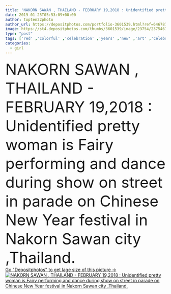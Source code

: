 ```yaml
---
title: 'NAKORN SAWAN , THAILAND - FEBRUARY 19,2018 : Unidentified pretty woman is Fairy performing and dance during show on street in parade on Chinese New Year festival in Nakorn Sawan city ,Thailand.'
date: 2019-01-25T05:53:09+00:00
author: topten22photo
author_url: https://depositphotos.com/portfolio-3601539.html?ref=64678756
image: https://st4.depositphotos.com/thumbs/3601539/image/23754/237546758/api_thumb_450.jpg?forcejpeg=true
type: "post"
tags: ['red' ,'colorful' ,'celebration' ,'years' ,'new' ,'art' ,'celebrate' ,'girl' ,'young' ,'people' ,'happiness' ,'playful' ,'festival' ,'tradition' ,'woman' ,'god' ,'religion' ,'performance' ,'show' ,'culture' ,'luck' ,'dance' ,'chinese' ,'asian' ,'worship' ,'fluffy' ,'teen' ,'dancer' ,'fairy' ,'asia' ,'thailand' ,'costume' ,'Martial' ,'carnival' ,'lucky' ,'parade' ,'angel' ,'prosperity' ,'respect' ,'lunar' ,'bless' ,'thai' ]
categories: 
  - girl
---
```

<div aling="center">
            <font size="60"> NAKORN SAWAN , THAILAND - FEBRUARY 19,2018 : Unidentified pretty woman is Fairy performing and dance during show on street in parade on Chinese New Year festival in Nakorn Sawan city ,Thailand.</font>   
</div>
<div>
    <a href='https://st4.depositphotos.com/thumbs/3601539/image/23754/237546758/api_thumb_450.jpg?forcejpeg=true?ref=64678756' target=_blank > Go "Depositphotos" to get lage size of this picture ->
        <img href='https://st4.depositphotos.com/thumbs/3601539/image/23754/237546758/api_thumb_450.jpg?forcejpeg=true?ref=64678756' src='https://st4.depositphotos.com/3601539/23754/i/950/depositphotos_237546758-stock-photo-nakorn-sawan-thailand-february-2018.jpg?forcejpeg=true' alt='NAKORN SAWAN , THAILAND - FEBRUARY 19,2018 : Unidentified pretty woman is Fairy performing and dance during show on street in parade on Chinese New Year festival in Nakorn Sawan city ,Thailand.' >
    </a>
</div>
